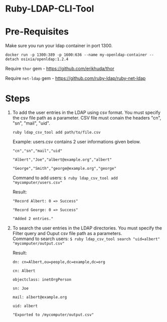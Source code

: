 # Ruby-LDAP-CLI-Tool

# Pre-Requisites
Make sure you run your ldap container in port 1300.

`docker run -p 1300:389 -p 1600:636 --name my-openldap-container --detach osixia/openldap:1.2.4`

Require `thor` gem - https://github.com/erikhuda/thor

Require `net-ldap` gem - https://github.com/ruby-ldap/ruby-net-ldap

# Steps
1. To add the user entries in the LDAP using csv format. You must specify the csv file path as a parameter. CSV file must conain the headers "cn", "sn", "mail", "uid".

    `ruby ldap_csv_tool add path/to/file.csv`
   
   Example: users.csv contains 2 user informations given below. 
   
   `"cn","sn","mail","uid"`
   
   `"Albert","Joe","albert@example.org","albert"`
   
   `"George","Smith","george@example.org","george"`
   
   Command to add users:
	 `$ ruby ldap_csv_tool add "mycomputer/users.csv"`
   
   Result: 
   
   `"Record Albert: 0 => Success"`
   
   `"Record George: 0 => Success"`
   
   `"Added 2 entries."`
   
 
 2. To search the user entries in the LDAP directories. You must specify the Filter query and Ouput csv file path as a parameters.    
    Command to search users:
	 `$ ruby ldap_csv_tool search "uid=albert" "mycomputer/output.csv"`
   
    Result:
    
    `dn: cn=Albert,ou=people,dc=example,dc=org`
    
    `cn: Albert`
    
    `objectclass: inetOrgPerson`
    
    `sn: Joe`
    
    `mail: albert@example.org`
    
    `uid: albert`
    
    `"Exported to /mycomputer/output.csv"`
    
